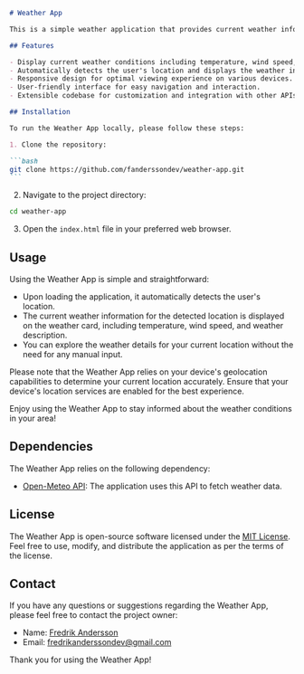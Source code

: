 ````markdown
# Weather App

This is a simple weather application that provides current weather information for a given location. The application is built using JavaScript and utilizes the Open-Meteo API to fetch weather data.

## Features

- Display current weather conditions including temperature, wind speed, and weather description.
- Automatically detects the user's location and displays the weather information for that location.
- Responsive design for optimal viewing experience on various devices.
- User-friendly interface for easy navigation and interaction.
- Extensible codebase for customization and integration with other APIs.

## Installation

To run the Weather App locally, please follow these steps:

1. Clone the repository:

```bash
git clone https://github.com/fanderssondev/weather-app.git
```
````

2. Navigate to the project directory:

```bash
cd weather-app
```

3. Open the `index.html` file in your preferred web browser.

## Usage

Using the Weather App is simple and straightforward:

- Upon loading the application, it automatically detects the user's location.
- The current weather information for the detected location is displayed on the weather card, including temperature, wind speed, and weather description.
- You can explore the weather details for your current location without the need for any manual input.

Please note that the Weather App relies on your device's geolocation capabilities to determine your current location accurately. Ensure that your device's location services are enabled for the best experience.

Enjoy using the Weather App to stay informed about the weather conditions in your area!

## Dependencies

The Weather App relies on the following dependency:

- [Open-Meteo API](https://open-meteo.com/): The application uses this API to fetch weather data.

## License

The Weather App is open-source software licensed under the [MIT License](https://opensource.org/licenses/MIT). Feel free to use, modify, and distribute the application as per the terms of the license.

## Contact

If you have any questions or suggestions regarding the Weather App, please feel free to contact the project owner:

- Name: [Fredrik Andersson](https://github.com/fanderssondev)
- Email: [fredrikanderssondev@gmail.com](mailto:fredrikanderssondev@gmail.com)

Thank you for using the Weather App!

```

```

